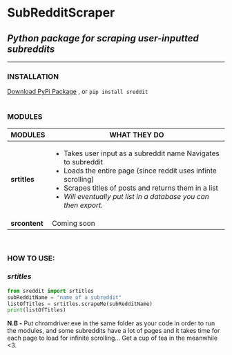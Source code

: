 # SubRedditScraper
## *Python package for scraping user-inputted subreddits*
---
### **INSTALLATION**

[Download PyPi Package](https://pypi.org/project/sreddit/#files) , or
```pip install sreddit```
<br><br>

### **MODULES**

MODULES | WHAT THEY DO
------------ | -------------
**srtitles** | <ul><li>Takes user input as a subreddit name Navigates to subreddit</li><li>Loads the entire page (since reddit uses infinte scrolling)</li><li>Scrapes titles of posts and returns them in a list</li><li>_Will eventually put list in a database you can then export._</li></ul>
**srcontent** | Coming soon

<br>

### **HOW TO USE:**
### _srtitles_

```python
from sreddit import srtitles
subRedditName = "name of a subreddit"
listOfTitles = srtitles.scrapeMe(subRedditName)
print(listOfTitles)
```
<b>N.B -</b> Put chromdriver.exe in the same folder as your code in order to run the modules, and some subreddits have a lot of pages and it takes time for each page to load for infinite scrolling... Get a cup of tea in the meanwhile <3.




